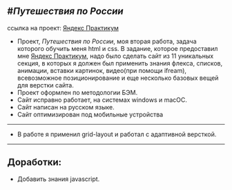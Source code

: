 #*Путешествия по России*
---

ссылка на проект: [Яндекс Практикум](https://mishenka777.github.io/russian-travel/)



* Проект, *Путешествия по России*, моя вторая работа, задача которого обучить меня html и css. В задание, которое предоставил мне [Яндекс Практикум](https://practicum.yandex.ru/), надо было сделать сайт из 11 уникальных секция, в которых я должен был применить знания флекса, списков, анимации, вставки картинок, видео(при помощи ifream), всевозможное позиционирование и еще несколько базовых вещей для верстки сайта.
* Проект оформлен по методологии БЭМ.
* Сайт исправно работает, на системах windows и macOC.
* Сайт написан на русском языке.
* Сайт оптимизирован под мобильные устройства
___

* В работе я применил grid-layout и работал с адаптивной версткой.
---
## Доработки:
* Добавить знания javascript.



